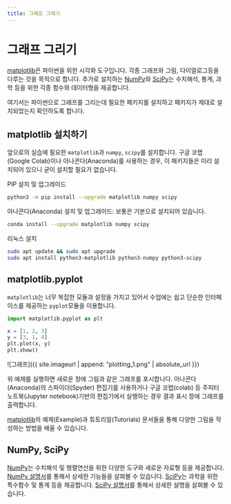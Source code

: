 ```yaml
---
title: 그래프 그래기
---
```


# 그래프 그리기

[matplotlib](https://matplotlib.org/)은 파이썬을 위한 시각화 도구입니다. 각종 그래프와 그림, 다이얼로그등을 다루는 것을 목적으로 합니다. 추가로 설치하는 [NumPy](https://numpy.org/)와 [SciPy](https://scipy.org/)는 수치해석, 통계, 과학 등을 위한 각종 함수와 데이터형을 제공합니다.

여기서는 파이썬으로 그래프를 그리는데 필요한 패키지를 설치하고 패키지가 제대로 설치되었는지 확인하도록 합니다.

## matplotlib 설치하기

앞으로의 실습에 필요한 `matplotlib`과 `numpy`, `scipy`를 설치합니다. 구글 코랩(Google Colab)이나 아나콘다(Anaconda)를 사용하는 경우, 이 패키지들은 미리 설치되어 있으니 굳이 설치할 필요가 없습니다.

PIP 설치 및 업그레이드

```bash
python3 -m pip install --upgrade matplotlib numpy scipy
```

아나콘다(Anaconda) 설치 및 업그레이드: 보통은 기본으로 설치되어 있습니다.

```bash
conda install --upgrade matplotlib numpy scipy
```

리눅스 설치

```bash
sudo apt update && sudo apt upgrade
sudo apt install python3-matplotlib python3-numpy python3-scipy
```

## matplotlib.pyplot

`matplotlib`는 너무 복잡한 모듈과 설정을 가지고 있어서 수업에는 쉽고 단순한 인터페이스를 제공하는 `pyplot`모듈을 이용합니다.

```python
import matplotlib.pyplot as plt

x = [1, 2, 3]
y = [3, 1, 4]
plt.plot(x, y)
plt.show()
```

![그래프]({{ site.imageurl | append: "plotting_1.png" | absolute_url }})

위 예제를 실행하면 새로운 창에 그림과 같은 그래프를 포시합니다. 아나콘다(Anaconda)의 스파이더(Spyder) 편집기를 사용하거나 구글 코랩(colab) 등 주피터 노트북(Jupyter notebook)기반의 편집기에서 실행하는 경우 결과 표시 창에 그래프를 출력합니다.

[matplotlib](https://matplotlib.org/)의 예제(Example)과 튜토리얼(Tutorials) 문서들을 통해 다양한 그림을 작성하는 방법을 배울 수 있습니다.

## NumPy, SciPy

[NumPy](https://numpy.org/)는 수치해석 및 행렬연산을 위한 다양한 도구와 새로운 자료형 등을 제공합니다. [NumPy 설명서](https://numpy.org/doc/stable/)를 통해서 상세한 기능들을 살펴볼 수 있습니다. [SciPy](https://scipy.org/)는 과학을 위한 특수함수 및 통계 등을 제공합니다. [SciPy 설명서](https://docs.scipy.org/doc/scipy/reference/)를 통해서 상세한 설명을 살펴볼 수 있습니다.
